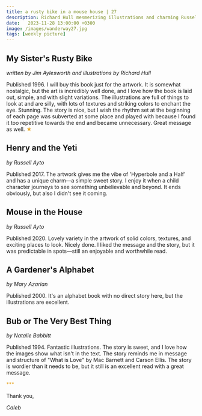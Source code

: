 ```yaml
---
title: a rusty bike in a mouse house | 27
description: Richard Hull mesmerizing illustrations and charming Russell Auto
date:   2023-11-28 13:00:00 +0300
image: /images/wanderway27.jpg
tags: [weekly picture]
---
```


## My Sister's Rusty Bike

*written by Jim Aylesworth and illustrations by Richard Hull*

Published 1996. I will buy this book just for the artwork. It is somewhat nostalgic, but the art is incredibly well done, and I love how the book is laid out, simple, and with slight variations. The illustrations are full of things to look at and are silly, with lots of textures and striking colors to enchant the eye. Stunning. The story is nice, but I wish the rhythm set at the beginning of each page was subverted at some place and played with because I found it too repetitive towards the end and became unnecessary. Great message as well. <h style="color:#E7A526;">★</h>

## Henry and the Yeti

*by Russell Ayto*

Published 2017. The artwork gives me the vibe of 'Hyperbole and a Half' and has a unique charm—a simple sweet story. I enjoy it when a child character journeys to see something unbelievable and beyond. It ends obviously, but also I didn't see it coming.

## Mouse in the House

*by Russell Ayto*

Published 2020. Lovely variety in the artwork of solid colors, textures, and exciting places to look. Nicely done. I liked the message and the story, but it was predictable in spots—still an enjoyable and worthwhile read.

## A Gardener's Alphabet

*by Mary Azarian*

Published 2000. It's an alphabet book with no direct story here, but the illustrations are excellent.

## Bub or The Very Best Thing

*by Natalie Babbitt*

Published 1994. Fantastic illustrations. The story is sweet, and I love how the images show what isn't in the text. The story reminds me in message and structure of "What is Love" by Mac Barnett and Carson Ellis. The story is wordier than it needs to be, but it still is an excellent read with a great message.

<h style="color:#E7A526;">***</h>

Thank you,

*Caleb*